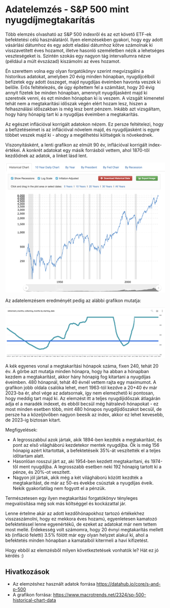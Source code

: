 # Adatelemzés - S&P 500 mint nyugdíjmegtakarítás
Több elemzés olvasható az S&P 500 indexről és az ezt követő ETF-ek befektetési célú használatáról. Ilyen elemzésekben gyakori, hogy egy adott vásárlási dátumhoz és egy adott eladási dátumhoz kötve számolnak ki visszavetített éves hozamot, illetve hasonló személetben nézik a lehetséges veszteségeket is. Szintén szokás egy nagyon tág intervallumra nézve (például a múlt évszázad) kiszámolni az éves hozamot.

Én szerettem volna egy olyan forgatókönyv szerint megvizsgálni a historikus adatokat, amelyben 20 évig minden hónapban, nyugdíjcélból befizetek egy adott összeget, majd nyugdíjas éveimben havonta veszek ki belőle. Erős feltételezés, de úgy építettem fel a számítást, hogy 20 évig annyit fizetek be minden hónapban, amennyit nyugdíjasként majd ki szeretnék venni, és ezt minden hónapban ki is veszem. A vizsgált kimenetel tehát nem a megtakarítási időszak végén elért hozam lesz, hiszen a felhasználási időszakban is még lesz bent pénzem. Inkább azt vizsgáltam, hogy hány hónapig tart ki a nyugdíjas éveimben a megtakarítás.

Az egészet inflációval korrigált adatokon nézem. Ez persze feltételezi, hogy a befizetéseimet is az inflációval növelem majd, és nyugdíjasként is egyre többet veszek majd ki - ahogy a megélhetési költségek is növekednek.

Viszonyításként, a lenti grafikon az elmúlt 90 év, inflációval korrigált index-értékei. A konkrét adatokat egy másik forrásból vettem, ahol 1870-től kezdődnek az adatok, a linket lásd lent.

![](./adjusted_value_graph.png)


Az adatelemzésem eredményét pedig az alábbi grafikon mutatja:

![](./retirement_months.png)

A kék egyenes vonal a megtakarítási hónapok száma, fixen 240, tehát 20 év. A görbe azt mutatja minden hónapra, hogy ha abban a hónapban kezdem a megtakarítást, akkor hány hónapig fog kitartani a nyugdíjas éveimben. 480 hónapnál, tehát 40 évnél vettem rajta egy maximumot. A grafikon jobb oldala csalóka lehet, mert 1963-tól kezdve a 20+40 év már 2023-ba ér, ahol vége az adatsornak, így nem elemezhető ki pontosan, hogy meddig tart majd ki. Az elemzést itt a teljes nyugdíjidőszak átlagárán adja el a maradék indexet, és ebből becsül még hátralevő hónapokat - ez most minden esetben több, mint 480 hónapos nyugdíjidőszakot becsül, de persze ha a közeljövőben nagyon beesik az index, akkor ez lehet kevesebb, de 2023-ig biztosan kitart.

Megfigyelések:
* A legrosszabbul azok jártak, akik 1894-ben kezdték a megtakarítást, és pont az első világháború kezdetekor mentek nyugdíjba. Ők is még 156 hónapig azért kitartottak, a befektetéseik 35%-át veszítették el a teljes időtartam alatt.
* Hasonlóan rosszul járt az, aki 1954-ben kezdett megtakarítani, és 1974-től ment nyugdíjba. A legrosszabb esetben neki 192 hónapig tartott ki a pénze, és 20%-ot veszített.
* Nagyon jól jártak, akik még a két világháború között kezdték a megtakarítást, de már az 50-es évekbe csúsztak a nyugdíjas éveik. Nekik gyakorlatilag nem fogyott el a pénzük.

Természetesen egy ilyen megtakarítási forgatókönyv tényleges megvalósítása még sok más költséggel és kockázattal jár.

Lenne értelme akár az adott kezdőhónapokhoz tartozó értékekhez visszaszámolni, hogy ez mekkora éves hozamú, egyenletesen kamatozó befektetéssel lenne egyenértékű, de ezeket az adatokat már nem tettem most mellé. Érdekesség volt számomra, hogy 20 évnyi megtakarítás mellett kb (infláció feletti) 3.5% fölött már egy olyan helyzet alakul ki, ahol a befektetés minden hónapban a kamataiból kitermeli a havi kifizetést.

Hogy ebből az elemzésből milyen következtetések vonhatók le? Hát ez jó kérdés :)

## Hivatkozások
 * Az elemzéshez használt adatok forrása https://datahub.io/core/s-and-p-500
 * A grafikon forrása: https://www.macrotrends.net/2324/sp-500-historical-chart-data
